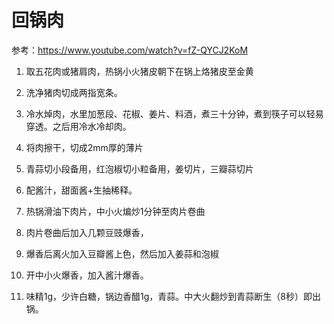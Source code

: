 # 回锅肉

参考：https://www.youtube.com/watch?v=fZ-QYCJ2KoM

1. 取五花肉或猪肩肉，热锅小火猪皮朝下在锅上烙猪皮至金黄

2. 洗净猪肉切成两指宽条。

3. 冷水焯肉，水里加葱段、花椒、姜片、料酒，煮三十分钟，煮到筷子可以轻易穿透。之后用冷水冷却肉。

4. 将肉擦干，切成2mm厚的薄片

5. 青蒜切小段备用，红泡椒切小粒备用，姜切片，三瓣蒜切片

6. 配酱汁，甜面酱+生抽稀释。

7. 热锅滑油下肉片，中小火煸炒1分钟至肉片卷曲

8. 肉片卷曲后加入几颗豆豉爆香，

9. 爆香后离火加入豆瓣酱上色，然后加入姜蒜和泡椒

10. 开中小火爆香，加入酱汁爆香。

11. 味精1g，少许白糖，锅边香醋1g，青蒜。中大火翻炒到青蒜断生（8秒）即出锅。
